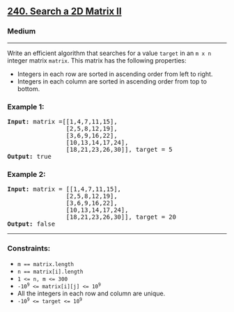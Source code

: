 <h2><a href="https://leetcode.com/problems/search-a-2d-matrix-ii/">240. Search a 2D Matrix II</a></h2>
<h3>Medium</h3>
<hr>
<p>Write an efficient algorithm that searches for a value <code>target</code> in an <code>m x n</code> integer matrix <code>matrix</code>. This matrix has the following properties:</p>
<ul>
  <li>Integers in each row are sorted in ascending order from left to right.</li>
  <li>Integers in each column are sorted in ascending order from top to bottom.</li>
</ul>

<h3>Example 1:</h3>
<pre>
<b>Input:</b> matrix =[[1,4,7,11,15],
                [2,5,8,12,19],
                [3,6,9,16,22],
                [10,13,14,17,24],
                [18,21,23,26,30]], target = 5
<b>Output:</b> true
</pre>

<h3>Example 2:</h3>
<pre>
<b>Input:</b> matrix = [[1,4,7,11,15],
                [2,5,8,12,19],
                [3,6,9,16,22],
                [10,13,14,17,24],
                [18,21,23,26,30]], target = 20
<b>Output:</b> false
</pre>

<hr>
<h3>Constraints:</h3>
<ul>
  <li><code>m == matrix.length</code></li>
  <li><code>n == matrix[i].length</code></li>
  <li><code>1 &lt;= n, m &lt;= 300</code></li>
  <li><code>-10<sup>9</sup> &lt;= matrix[i][j] &lt;= 10<sup>9</sup></code></li>
  <li>All the integers in each row and column are unique.</li>
  <li><code>-10<sup>9</sup> &lt;= target &lt;= 10<sup>9</sup></code></li>
</ul>
